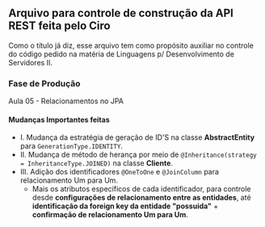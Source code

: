 ## Arquivo para controle de construção da API REST feita pelo Ciro
Como o título já diz, esse arquivo tem como propósito auxiliar no controle do
código pedido na matéria de Linguagens p/ Desenvolvimento de Servidores II.

### Fase de Produção
Aula 05 - Relacionamentos no JPA

#### Mudanças Importantes feitas
- I. Mudança da estratégia de geração de ID'S na classe **AbstractEntity** para
  `GenerationType.IDENTITY`.
- II. Mudança de método de herança por meio de 
  `@Inheritance(strategy = InheritanceType.JOINED)` na classe **Cliente**.
- III. Adição dos identificadores `@OneToOne` e `@JoinColumn` para relacionamento Um para Um.
    - Mais os atributos específicos de cada identificador, para controle desde **configurações
    de relacionamento entre as entidades**, até **identificação da foreign key da entidade "possuida"** + **confirmação de relacionamento Um para Um**.